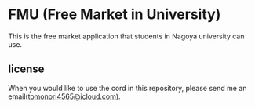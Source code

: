 # FMU (Free Market in University)

This is the free market application that students in Nagoya university can use.

## license

When you would like to use the cord in this repository, please send me an email(tomonori4565@icloud.com).
